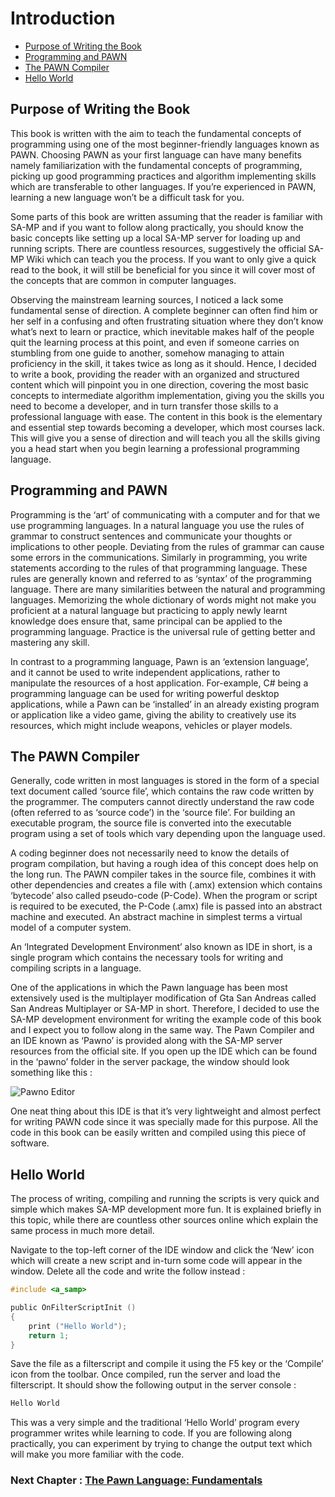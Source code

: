 # Introduction

- [Purpose of Writing the Book](#purpose-of-writing-the-book)
- [Programming and PAWN](#programming-and-pawn)
- [The PAWN Compiler](#the-pawn-compiler)
- [Hello World](#hello-world)



## Purpose of Writing the Book
This book is written with the aim to teach the fundamental concepts of programming using one of the most beginner-friendly languages known as PAWN. Choosing PAWN as your first language can have many benefits namely familiarization with the fundamental concepts of programming, picking up good programming practices and algorithm implementing skills which are transferable to other languages. If you’re experienced in PAWN, learning a new language won’t be a difficult task for you.

Some parts of this book are written assuming that the reader is familiar with SA-MP and if you want to follow along practically, you should know the basic concepts like setting up a local SA-MP server for loading up and running scripts. There are countless resources, suggestively the official SA-MP Wiki which can teach you the process. If you want to only give a quick read to the book, it will still be beneficial for you since it will cover most of the concepts that are common in computer languages.

Observing the mainstream learning sources, I noticed a lack some fundamental sense of direction. A complete beginner can often find him or her self in a confusing and often frustrating situation where they don’t know what’s next to learn or practice, which inevitable makes half of the people quit the learning process at this point, and even if someone carries on stumbling from one guide to another, somehow managing to attain proficiency in the skill, it takes twice as long as it should. Hence, I decided to write a book, providing the reader with an organized and structured content which will pinpoint you in one direction, covering the most basic concepts to intermediate algorithm implementation, giving you the skills you need to become a developer, and in turn transfer those skills to a professional language with ease. The content in this book is the elementary and essential step towards becoming a developer, which most courses lack. This will give you a sense of direction and will teach you all the skills giving you a head start when you begin learning a professional programming language.



## Programming and PAWN
Programming is the ‘art’ of communicating with a computer and for that we use programming languages. In a natural language you use the rules of grammar to construct sentences and communicate your thoughts or implications to other people. Deviating from the rules of grammar can cause some errors in the communications. Similarly in programming, you write statements according to the rules of that programming language. These rules are generally known and referred to as ‘syntax’ of the programming language. There are many similarities between the natural and programming languages. Memorizing the whole dictionary of words might not make you proficient at a natural language but practicing to apply newly learnt knowledge does ensure that, same principal can be applied to the programming language. Practice is the universal rule of getting better and mastering any skill. 

In contrast to a programming language, Pawn is an ‘extension language’, and it cannot be used to write independent applications, rather to manipulate the resources of a host application. For-example, C# being a programming language can be used for writing powerful desktop applications, while a Pawn can be ‘installed’ in an already existing program or application like a video game, giving the ability to creatively use its resources, which might include weapons, vehicles or player models.



## The PAWN Compiler
Generally, code written in most languages is stored in the form of a special text document called ‘source file’, which contains the raw code written by the programmer. The computers cannot directly understand the raw code (often referred to as ‘source code’) in the ‘source file’. For building an executable program, the source file is converted into the executable program using a set of tools which vary depending upon the language used. 

A coding beginner does not necessarily need to know the details of program compilation, but having a rough idea of this concept does help on the long run. The PAWN compiler takes in the source file, combines it with other dependencies and creates a file with (.amx) extension which contains ‘bytecode’ also called pseudo-code (P-Code). When the program or script is required to be executed, the P-Code (.amx) file is passed into an abstract machine and executed. An abstract machine in simplest terms a virtual model of a computer system.

An ‘Integrated Development Environment’ also known as IDE in short, is a single program which contains the necessary tools for writing and compiling scripts in a language.

One of the applications in which the Pawn language has been most extensively used is the multiplayer modification of Gta San Andreas called San Andreas Multiplayer or SA-MP in short. Therefore, I decided to use the SA-MP development environment for writing the example code of this book and I expect you to follow along in the same way. The Pawn Compiler and an IDE known as ‘Pawno’ is provided along with the SA-MP server resources from the official site. If you open up the IDE which can be found in the ‘pawno’ folder in the server package, the window should look something like this :

![Pawno Editor](https://i.imgur.com/dWx12w2.png)

One neat thing about this IDE is that it’s very lightweight and almost perfect for writing PAWN code since it was specially made for this purpose. All the code in this book can be easily written and compiled using this piece of software.



## Hello World
The process of writing, compiling and running the scripts is very quick and simple which makes SA-MP development more fun. It is explained briefly in this topic, while there are countless other sources online which explain the same process in much more detail.

Navigate to the top-left corner of the IDE window and click the ‘New’ icon which will create a new script and in-turn some code will appear in the window. Delete all the code and write the follow instead :
```c
#include <a_samp>

public OnFilterScriptInit ()
{
    print ("Hello World");
    return 1;
}
```
Save the file as a filterscript and compile it using the F5 key or the ‘Compile’ icon from the toolbar. Once compiled, run the server and load the filterscript. It should show the following output in the server console :
```c
Hello World
```
This was a very simple and the traditional ‘Hello World’ program every programmer writes while learning to code. If you are following along practically, you can experiment by trying to change the output text which will make you more familiar with the code. 

### Next Chapter : [The Pawn Language: Fundamentals](https://github.com/Mou1z/From-A-Little-Clucker-To-A-Spam-Machine/blob/main/Fundamentals.md)
